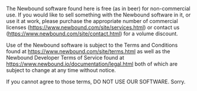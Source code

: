 The Newbound software found here is free (as in beer) for non-commercial use. If you would like to sell something with the Newbound software in it, or use it at work, please purchase the appropriate number of commercial licenses (https://www.newbound.com/site/services.html) or contact us (https://www.newbound.com/site/contact.html) for a volume discount.

Use of the Newbound software is subject to the Terms and Conditions found at https://www.newbound.com/site/terms.html as well as the Newbound Developer Terms of Service found at https://www.newbound.io/documentation/legal.html both of which are subject to change at any time without notice.

If you cannot agree to those terms, DO NOT USE OUR SOFTWARE. Sorry.
